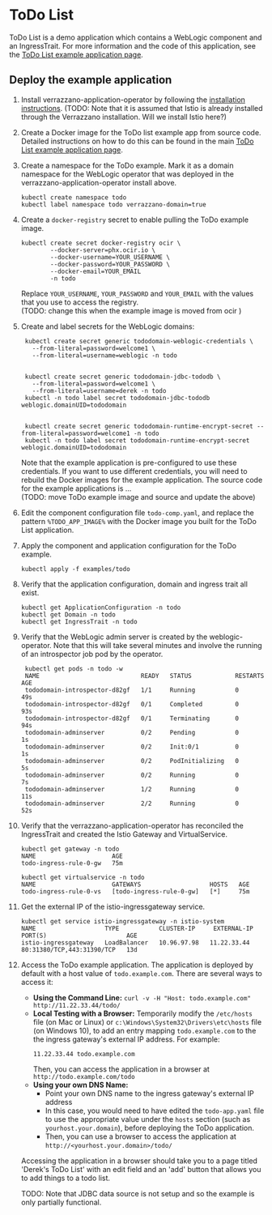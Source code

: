 # ToDo List

ToDo List is a demo application which contains a WebLogic component and an IngressTrait. For more information and the code of this application, see the [ToDo List example application page](https://github.com/verrazzano/examples/tree/master/todo-list).

## Deploy the example application
1. Install verrazzano-application-operator by following the [installation instructions](../../install/README.md).
(TODO:  Note that it is assumed that Istio is already installed through the Verrazzano installation.  Will we install Istio here?)

1. Create a Docker image for the ToDo list example app from source code. Detailed instructions on how to do this can be found in the main [ToDo List example application page](https://github.com/verrazzano/examples/tree/master/todo-list).

1. Create a namespace for the ToDo example.  Mark it as a domain namespace for the WebLogic operator that was deployed in the verrazzano-application-operator install above.
   ```
   kubectl create namespace todo
   kubectl label namespace todo verrazzano-domain=true
   ```

1. Create a `docker-registry` secret to enable pulling the ToDo example image.

   ```
   kubectl create secret docker-registry ocir \
           --docker-server=phx.ocir.io \
           --docker-username=YOUR_USERNAME \
           --docker-password=YOUR_PASSWORD \
           --docker-email=YOUR_EMAIL
           -n todo
   ```

   Replace `YOUR_USERNAME`, `YOUR_PASSWORD` and `YOUR_EMAIL` with the values that you
   use to access the registry.  
   (TODO: change this when the example image is moved from ocir )

1. Create and label secrets for the WebLogic domains:

   ```
    kubectl create secret generic tododomain-weblogic-credentials \
      --from-literal=password=welcome1 \
      --from-literal=username=weblogic -n todo


    kubectl create secret generic tododomain-jdbc-tododb \
      --from-literal=password=welcome1 \
      --from-literal=username=derek -n todo
    kubectl -n todo label secret tododomain-jdbc-tododb weblogic.domainUID=tododomain


    kubectl create secret generic tododomain-runtime-encrypt-secret --from-literal=password=welcome1 -n todo
    kubectl -n todo label secret tododomain-runtime-encrypt-secret weblogic.domainUID=tododomain
   ```

   Note that the example application is pre-configured to use these credentials.
   If you want to use different credentials, you will need to rebuild the
   Docker images for the example application.  The source code for the example
   applications is ...  
   (TODO: move ToDo example image and source and update the above)

1. Edit the component configuration file `todo-comp.yaml`, and replace the pattern `%TODO_APP_IMAGE%` with the Docker image you built for the ToDo List application.

1. Apply the component and application configuration for the ToDo example.
   ```
   kubectl apply -f examples/todo
   ```
1. Verify that the application configuration, domain and ingress trait all exist.
   ```
   kubectl get ApplicationConfiguration -n todo
   kubectl get Domain -n todo
   kubectl get IngressTrait -n todo
   ```   
1. Verify that the WebLogic admin server is created by the weblogic-operator.  Note that this will take several minutes and involve the running of an introspector job pod by the operator.
   ```
    kubectl get pods -n todo -w
    NAME                            READY   STATUS            RESTARTS   AGE
    tododomain-introspector-d82gf   1/1     Running           0          49s
    tododomain-introspector-d82gf   0/1     Completed         0          93s
    tododomain-introspector-d82gf   0/1     Terminating       0          94s
    tododomain-adminserver          0/2     Pending           0          1s
    tododomain-adminserver          0/2     Init:0/1          0          1s
    tododomain-adminserver          0/2     PodInitializing   0          5s
    tododomain-adminserver          0/2     Running           0          7s
    tododomain-adminserver          1/2     Running           0          11s
    tododomain-adminserver          2/2     Running           0          52s   
   ```      
1. Verify that the verrazzano-application-operator has reconciled the IngressTrait and created the Istio Gateway and VirtualService.
   ```
   kubectl get gateway -n todo
   NAME                     AGE
   todo-ingress-rule-0-gw   75m

   kubectl get virtualservice -n todo
   NAME                     GATEWAYS                   HOSTS   AGE
   todo-ingress-rule-0-vs   [todo-ingress-rule-0-gw]   [*]     75m
   ```   

1. Get the external IP of the istio-ingressgateway service.
   ```
   kubectl get service istio-ingressgateway -n istio-system
   NAME                   TYPE           CLUSTER-IP     EXTERNAL-IP       PORT(S)                      AGE
   istio-ingressgateway   LoadBalancer   10.96.97.98   11.22.33.44   80:31380/TCP,443:31390/TCP   13d
   ```   

1. Access the ToDo example application.
   The application is deployed by default with a host value of `todo.example.com`.  There are several ways to access it:
   * **Using the Command Line:** `curl -v -H "Host: todo.example.com" http://11.22.33.44/todo/`
   * **Local Testing with a Browser:** Temporarily modify the `/etc/hosts` file (on Mac or Linux) or `c:\Windows\System32\Drivers\etc\hosts` file (on Windows 10), to add an entry mapping `todo.example.com` to the the ingress gateway's external IP address. For example:
       ```
       11.22.33.44 todo.example.com
       ```
       Then, you can access the application in a browser at `http://todo.example.com/todo`
   * **Using your own DNS Name:**
     * Point your own DNS name to the ingress gateway's external IP address
     * In this case, you would need to have edited the `todo-app.yaml` file to use the appropriate value under the `hosts` section (such as `yourhost.your.domain`), before deploying the ToDo application.
     * Then, you can use a browser to access the application at `http://<yourhost.your.domain>/todo/`

   Accessing the application in a browser should take you to a page titled 'Derek's ToDo List' with an edit field and an 'add' button that allows you to add things to a todo list.

   TODO: Note that JDBC data source is not setup and so the example is only partially functional.
